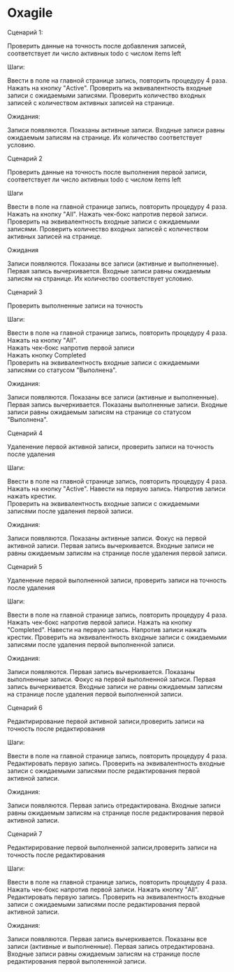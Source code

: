 # Oxagile
Сценарий 1: 

Проверить данные на точность после добавления записей, соответствует ли число активных todo с числом items left

Шаги:

Ввести в поле на главной странице запись, повторить процедуру 4 раза. 
Нажать на кнопку "Active".
Проверить на эквивалентность входные записи с ожидаемыми записями.
Проверить количество входных записей с количеством активных записей на странице.

Ожидания:

Записи появляются.
Показаны активные записи.
Входные записи равны ожидаемым записям на странице.
Их количество соответствует условию.


Сценарий 2 

Проверить данные на точность после выполнения первой записи, соответствует ли число активных todo с числом items left

Шаги

Ввести в поле на главной странице запись, повторить процедуру 4 раза.
Нажать на кнопку "All".
Нажать чек-бокс напротив первой записи.	                                                  
Проверить на эквивалентность входные записи с ожидаемыми записями.
Проверить количество входных записей с количеством активных записей на странице.

Ожидания

Записи появляются.
Показаны все записи (активные и выполненные).
Первая запись вычеркивается.
Входные записи равны ожидаемым записям на странице.
Их количество соответствует условию.

Сценарий 3

Проверить выполненные записи на точность

Шаги:

Ввести в поле на главной странице запись, повторить процедуру 4 раза.
Нажать на кнопку "All".                                        
Нажать чек-бокс напротив первой записи	                                                  
Нажать кнопку Completed	                                                         
Проверить на эквивалентность входные записи с ожидаемыми записями со статусом "Выполнена".

Ожидания:

Записи появляются.
Показаны все записи (активные и выполненные).
Первая запись вычеркивается.
Показаны выполненные записи.
Входные записи равны ожидаемым записям на странице со статусом "Выполнена".

Сценарий 4

Удаленение первой активной записи, проверить записи на точность после удаления

Шаги:	  

Ввести в поле на главной странице запись, повторить процедуру 4 раза.
Нажать на кнопку "Active".
Навести на первую запись.
Напротив записи нажать крестик.	                                                  
Проверить на эквивалентность входные записи с ожидаемыми записями после удаления первой записи.	                                                        

Ожидания:

Записи появляются.
Показаны активные записи.
Фокус на первой активной записи.
Первая запись вычеркивается.
Входные записи не равны ожидаемым записям на странице после удаления первой записи.

Сценарий 5 

Удаленение первой выполненной записи, проверить записи на точность после удаления

Шаги:

Ввести в поле на главной странице запись, повторить процедуру 4 раза.
Нажать чек-бокс напротив первой записи.
Нажать на кнопку "Completed".
Навести на первую запись.
Напротив записи нажать крестик.
Проверить на эквивалентность входные записи с ожидаемыми записями после удаления первой выполненной записи.	 

Ожидания:

Записи появляются.
Первая запись вычеркивается.
Показаны выполненные записи.
Фокус на первой выполненной записи.
Первая запись вычеркивается.
Входные записи не равны ожидаемым записям на странице после удаления первой выполненной записи.

Сценарий 6

Редактирирование первой активной записи,проверить записи на точность после редактирования

Шаги:

Ввести в поле на главной странице запись, повторить процедуру 4 раза.
Редактировать первую запись.
Проверить на эквивалентность входные записи с ожидаемыми записями после редактирования первой активной записи.

Ожидания:

Записи появляются.
Первая запись отредактирована.
Входные записи равны ожидаемым записям на странице после редактирования первой активной записи.

Сценарий 7

Редактирирование первой выполненной записи,проверить записи на точность после редактирования

Шаги:

Ввести в поле на главной странице запись, повторить процедуру 4 раза.
Нажать чек-бокс напротив первой записи.
Нажать кнопку "All".
Редактировать первую запись.
Проверить на эквивалентность входные записи с ожидаемыми записями после редактирования первой активной записи.

Ожидания:

Записи появляются.
Первая запись вычеркивается.
Показаны все записи (активные и выполненные).
Первая запись отредактирована.
Входные записи равны ожидаемым записям на странице после редактирования первой выполеннной записи.


                                               
